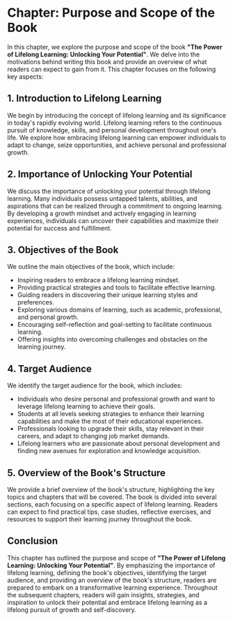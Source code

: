 Chapter: Purpose and Scope of the Book
======================================

In this chapter, we explore the purpose and scope of the book **"The Power of Lifelong Learning: Unlocking Your Potential"**. We delve into the motivations behind writing this book and provide an overview of what readers can expect to gain from it. This chapter focuses on the following key aspects:

**1. Introduction to Lifelong Learning**
----------------------------------------

We begin by introducing the concept of lifelong learning and its significance in today's rapidly evolving world. Lifelong learning refers to the continuous pursuit of knowledge, skills, and personal development throughout one's life. We explore how embracing lifelong learning can empower individuals to adapt to change, seize opportunities, and achieve personal and professional growth.

**2. Importance of Unlocking Your Potential**
---------------------------------------------

We discuss the importance of unlocking your potential through lifelong learning. Many individuals possess untapped talents, abilities, and aspirations that can be realized through a commitment to ongoing learning. By developing a growth mindset and actively engaging in learning experiences, individuals can uncover their capabilities and maximize their potential for success and fulfillment.

**3. Objectives of the Book**
-----------------------------

We outline the main objectives of the book, which include:

* Inspiring readers to embrace a lifelong learning mindset.
* Providing practical strategies and tools to facilitate effective learning.
* Guiding readers in discovering their unique learning styles and preferences.
* Exploring various domains of learning, such as academic, professional, and personal growth.
* Encouraging self-reflection and goal-setting to facilitate continuous learning.
* Offering insights into overcoming challenges and obstacles on the learning journey.

**4. Target Audience**
----------------------

We identify the target audience for the book, which includes:

* Individuals who desire personal and professional growth and want to leverage lifelong learning to achieve their goals.
* Students at all levels seeking strategies to enhance their learning capabilities and make the most of their educational experiences.
* Professionals looking to upgrade their skills, stay relevant in their careers, and adapt to changing job market demands.
* Lifelong learners who are passionate about personal development and finding new avenues for exploration and knowledge acquisition.

**5. Overview of the Book's Structure**
---------------------------------------

We provide a brief overview of the book's structure, highlighting the key topics and chapters that will be covered. The book is divided into several sections, each focusing on a specific aspect of lifelong learning. Readers can expect to find practical tips, case studies, reflective exercises, and resources to support their learning journey throughout the book.

Conclusion
----------

This chapter has outlined the purpose and scope of **"The Power of Lifelong Learning: Unlocking Your Potential"**. By emphasizing the importance of lifelong learning, defining the book's objectives, identifying the target audience, and providing an overview of the book's structure, readers are prepared to embark on a transformative learning experience. Throughout the subsequent chapters, readers will gain insights, strategies, and inspiration to unlock their potential and embrace lifelong learning as a lifelong pursuit of growth and self-discovery.
